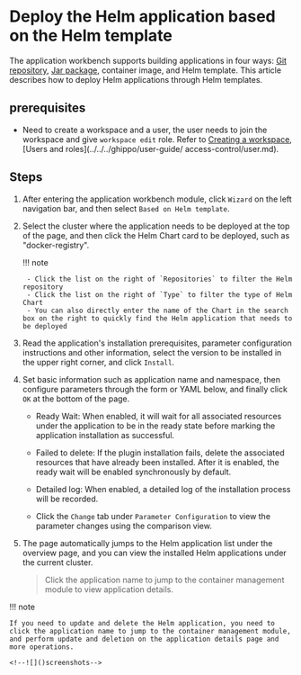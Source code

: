 # Deploy the Helm application based on the Helm template

The application workbench supports building applications in four ways: [Git repository](create-app-git.md), [Jar package](jar-java-app.md), container image, and Helm template. This article describes how to deploy Helm applications through Helm templates.

## prerequisites

- Need to create a workspace and a user, the user needs to join the workspace and give `workspace edit` role.
  Refer to [Creating a workspace](../../../ghippo/user-guide/workspace/workspace.md), [Users and roles](../../../ghippo/user-guide/ access-control/user.md).

## Steps

1. After entering the application workbench module, click `Wizard` on the left navigation bar, and then select `Based on Helm template`.

    <!--![]()screenshots-->

2. Select the cluster where the application needs to be deployed at the top of the page, and then click the Helm Chart card to be deployed, such as "docker-registry".

    !!! note

        - Click the list on the right of `Repositories` to filter the Helm repository
        - Click the list on the right of `Type` to filter the type of Helm Chart
        - You can also directly enter the name of the Chart in the search box on the right to quickly find the Helm application that needs to be deployed

    <!--![]()screenshots-->

3. Read the application's installation prerequisites, parameter configuration instructions and other information, select the version to be installed in the upper right corner, and click `Install`.

    <!--![]()screenshots-->

4. Set basic information such as application name and namespace, then configure parameters through the form or YAML below, and finally click `OK` at the bottom of the page.

    - Ready Wait: When enabled, it will wait for all associated resources under the application to be in the ready state before marking the application installation as successful.
    - Failed to delete: If the plugin installation fails, delete the associated resources that have already been installed. After it is enabled, the ready wait will be enabled synchronously by default.
    - Detailed log: When enabled, a detailed log of the installation process will be recorded.
    - Click the `Change` tab under `Parameter Configuration` to view the parameter changes using the comparison view.

        <!--![]()screenshots-->

5. The page automatically jumps to the Helm application list under the overview page, and you can view the installed Helm applications under the current cluster.

    > Click the application name to jump to the container management module to view application details.
    
    <!--![]()screenshots-->

!!! note

    If you need to update and delete the Helm application, you need to click the application name to jump to the container management module, and perform update and deletion on the application details page and more operations.

    <!--![]()screenshots-->